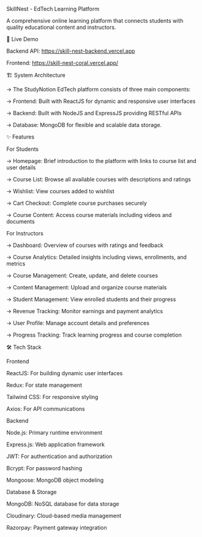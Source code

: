 SkillNest - EdTech Learning Platform

A comprehensive online learning platform that connects students with quality educational content and instructors.

🚀 Live Demo

Backend API: https://skill-nest-backend.vercel.app

Frontend: https://skill-nest-coral.vercel.app/



🏗️ System Architecture

-> The StudyNotion EdTech platform consists of three main components:

-> Frontend: Built with ReactJS for dynamic and responsive user interfaces

-> Backend: Built with NodeJS and ExpressJS providing RESTful APIs

-> Database: MongoDB for flexible and scalable data storage.


✨ Features

For Students

-> Homepage: Brief introduction to the platform with links to course list and user details

-> Course List: Browse all available courses with descriptions and ratings

-> Wishlist: View courses added to wishlist

-> Cart Checkout: Complete course purchases securely

-> Course Content: Access course materials including videos and documents






For Instructors

-> Dashboard: Overview of courses with ratings and feedback

->  Course Analytics: Detailed insights including views, enrollments, and metrics

->  Course Management: Create, update, and delete courses

->  Content Management: Upload and organize course materials

->  Student Management: View enrolled students and their progress

->  Revenue Tracking: Monitor earnings and payment analytics

 ->  User Profile: Manage account details and preferences

-> Progress Tracking: Track learning progress and course completion






🛠️ Tech Stack


Frontend

ReactJS: For building dynamic user interfaces

Redux: For state management

Tailwind CSS: For responsive styling

Axios: For API communications

Backend


Node.js: Primary runtime environment

Express.js: Web application framework

JWT: For authentication and authorization

Bcrypt: For password hashing

Mongoose: MongoDB object modeling

Database & Storage

MongoDB: NoSQL database for data storage

Cloudinary: Cloud-based media management

Razorpay: Payment gateway integration



